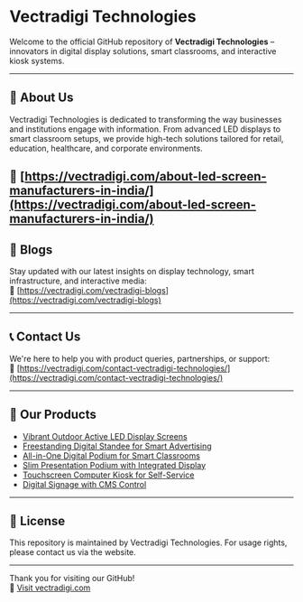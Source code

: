 # Vectradigi Technologies

Welcome to the official GitHub repository of **Vectradigi Technologies** – innovators in digital display solutions, smart classrooms, and interactive kiosk systems.

---

## 🏢 About Us
Vectradigi Technologies is dedicated to transforming the way businesses and institutions engage with information. From advanced LED displays to smart classroom setups, we provide high-tech solutions tailored for retail, education, healthcare, and corporate environments.

🔗 [https://vectradigi.com/about-led-screen-manufacturers-in-india/](https://vectradigi.com/about-led-screen-manufacturers-in-india/)
---

## 📝 Blogs
Stay updated with our latest insights on display technology, smart infrastructure, and interactive media:  
🔗 [https://vectradigi.com/vectradigi-blogs](https://vectradigi.com/vectradigi-blogs)

---

## 📞 Contact Us
We're here to help you with product queries, partnerships, or support:  
🔗 [https://vectradigi.com/contact-vectradigi-technologies/](https://vectradigi.com/contact-vectradigi-technologies/)

---

## 🧩 Our Products

- [Vibrant Outdoor Active LED Display Screens](https://vectradigi.com/product/active-led-display/)
- [Freestanding Digital Standee for Smart Advertising](https://vectradigi.com/product/digital-standee/)
- [All-in-One Digital Podium for Smart Classrooms](https://vectradigi.com/product/digital-podium/)
- [Slim Presentation Podium with Integrated Display](https://vectradigi.com/product/slim-podium/)
- [Touchscreen Computer Kiosk for Self-Service](https://vectradigi.com/product/computer-kiosk/)
- [Digital Signage with CMS Control](https://vectradigi.com/product/digital-signage-and-cms/)

---

## 📌 License
This repository is maintained by Vectradigi Technologies. For usage rights, please contact us via the website.

---

Thank you for visiting our GitHub!  
🔗 [Visit vectradigi.com](https://vectradigi.com)
